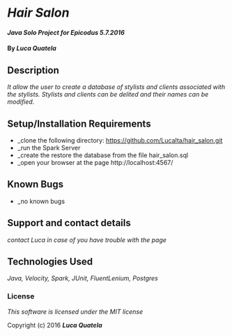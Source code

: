# _Hair Salon_

#### _Java Solo Project for Epicodus 5.7.2016_

#### By _**Luca Quatela**_

## Description

_It allow the user to create a database of stylists and clients associated with the stylists.
Stylists and clients can be delited and their names can be modified._

## Setup/Installation Requirements

* _clone the following directory: https://github.com/LucaIta/hair_salon.git
* _run the Spark Server
* _create the restore the database from the file hair_salon.sql
* _open your browser at the page http://localhost:4567/

## Known Bugs
* _no known bugs


## Support and contact details

_contact Luca in case of you have trouble with the page_

## Technologies Used

_Java, Velocity, Spark, JUnit, FluentLenium, Postgres_

### License

*This software is licensed under the MIT license*

Copyright (c) 2016 **_Luca Quatela_**
